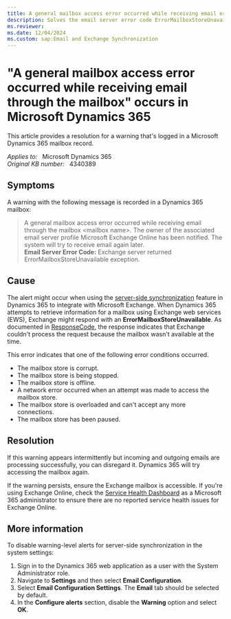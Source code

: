 ```yaml
---
title: A general mailbox access error occurred while receiving email error
description: Solves the email server error code ErrorMailboxStoreUnavailable that occurs in Microsoft Dynamics 365.
ms.reviewer: 
ms.date: 12/04/2024
ms.custom: sap:Email and Exchange Synchronization
---
```

# "A general mailbox access error occurred while receiving email through the mailbox" occurs in Microsoft Dynamics 365

This article provides a resolution for a warning that's logged in a Microsoft Dynamics 365 mailbox record.

_Applies to:_ &nbsp; Microsoft Dynamics 365  
_Original KB number:_ &nbsp; 4340389

## Symptoms

A warning with the following message is recorded in a Dynamics 365 mailbox:

> A general mailbox access error occurred while receiving email through the mailbox \<mailbox name>. The owner of the associated email server profile Microsoft Exchange Online has been notified. The system will try to receive email again later.  
> **Email Server Error Code:** Exchange server returned ErrorMailboxStoreUnavailable exception.

## Cause

The alert might occur when using the [server-side synchronization](/power-platform/admin/set-up-server-side-synchronization-of-email-appointments-contacts-and-tasks) feature in Dynamics 365 to integrate with Microsoft Exchange. When Dynamics 365 attempts to retrieve information for a mailbox using Exchange web services (EWS), Exchange might respond with an **ErrorMailboxStoreUnavailable**. As documented in [ResponseCode](/exchange/client-developer/web-service-reference/responsecode), the response indicates that Exchange couldn't process the request because the mailbox wasn't available at the time.

This error indicates that one of the following error conditions occurred.

- The mailbox store is corrupt.
- The mailbox store is being stopped.
- The mailbox store is offline.
- A network error occurred when an attempt was made to access the mailbox store.
- The mailbox store is overloaded and can't accept any more connections.
- The mailbox store has been paused.

## Resolution

 If this warning appears intermittently but incoming and outgoing emails are processing successfully, you can disregard it. Dynamics 365 will try accessing the mailbox again.

If the warning persists, ensure the Exchange mailbox is accessible. If you're using Exchange Online, check the [Service Health Dashboard](https://portal.office.com/adminportal/home#/servicehealth) as a Microsoft 365 administrator to ensure there are no reported service health issues for Exchange Online.

## More information

To disable warning-level alerts for server-side synchronization in the system settings:

1. Sign in to the Dynamics 365 web application as a user with the System Administrator role.
2. Navigate to **Settings** and then select **Email Configuration**.
3. Select **Email Configuration Settings**. The **Email** tab should be selected by default.
4. In the **Configure alerts** section, disable the **Warning** option and select **OK**.
